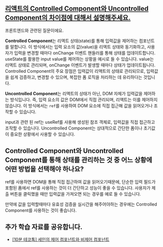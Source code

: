 ## [리액트의 Controlled Component와 Uncontrolled Component의 차이점에 대해서 설명해주세요.](https://www.maeil-mail.kr/question/17)

프론트엔드와 관련된 질문이에요.

**Controlled Component**는 리액트 상태(state)를 통해 입력값을 제어하는 컴포넌트를 말합니다. 이 방식에서는 입력 요소의 값(value)을 리액트 상태와 동기화하고, 사용자가 입력을 변경할 때마다 onChange 이벤트 핸들러를 통해 상태를 업데이트합니다. useState를 활용한 input value를 제어하는 상황을 예시로 들 수 있습니다. value는 리액트 상태로 관리되며, onChange 이벤트가 발생할 때마다 상태가 업데이트됩니다. Controlled Component의 주요 장점은 입력값이 리액트의 상태로 관리되므로, 입력값을 쉽게 검증하고, 변경할 수 있으며, 복잡한 폼 로직을 처리하는 데 유리하다는 것입니다.

**Uncontrolled Component**는 리액트의 상태가 아닌, DOM 자체가 입력값을 제어하는 방식입니다. 즉, 입력 요소의 값은 DOM에서 직접 관리되며, 리액트는 이를 제어하지 않습니다. 이 방식에서는 `ref`를 사용하여 DOM 요소에 직접 접근해 값을 읽어오거나 조작할 수 있습니다.

input과 관련 된 ref는 useRef를 사용해 생성된 참조 객체로, 입력값을 직접 접근하고 조작할 수 있습니다. Uncontrolled Component는 상대적으로 간단한 폼이나 초기값이 중요한 상황에서 사용할 수 있습니다.

## Controlled Component와 Uncontrolled Component를 통해 상태를 관리하는 것 중 어느 상황에 어떤 방법을 선택해야 하나요?

ref를 사용하면 DOM을 통해 직접 접근하여 값을 읽어오기때문에, 단순한 입력 필드가 포함된 폼에서 ref를 사용하는 것이 더 간단하고 성능이 좋을 수 있습니다. 사용자가 제출 버튼을 클릭했을 때만 입력값을 가져오면 되는 경우를 예로 들 수 있습니다.

만약에 값을 입력할때마다 유효성 검증을 실시간을 해주어야하는 경우에는 Controlled Component를 사용하는 것이 좋습니다.

## 추가 학습 자료를 공유합니다.

- [[10분 테코톡] 세인의 제어 컴포넌트와 비제어 컴포넌트](https://www.youtube.com/watch?v=PBgQKK6nelo&t=253s)